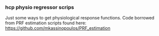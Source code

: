 ### hcp physio regressor scrips
Just some ways to get physiological response functions.  Code borrowed from PRF estimation scripts found here: https://github.com/mkassinopoulos/PRF_estimation 
